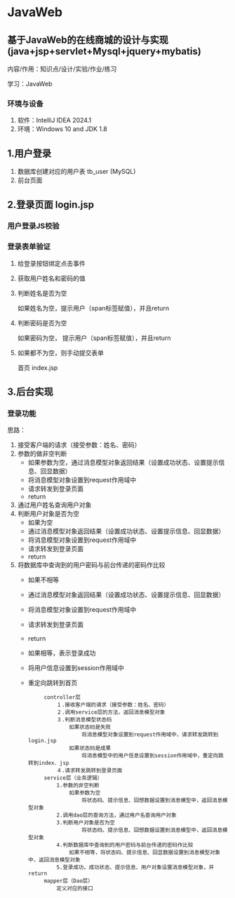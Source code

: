 # JavaWeb
## 基于JavaWeb的在线商城的设计与实现(java+jsp+servlet+Mysql+jquery+mybatis)
内容/作用：知识点/设计/实验/作业/练习

学习：JavaWeb
### 环境与设备
1. 软件：IntelliJ IDEA 2024.1
2. 环境：Windows 10 and JDK 1.8

## 1.用户登录
   1. 数据库创建对应的用户表 tb_user (MySQL)
   2. 前台页面
## 2.登录页面 login.jsp
### 用户登录JS校验     
### 登录表单验证
   1. 给登录按钮绑定点击事件
   2. 获取用户姓名和密码的值
   3. 判断姓名是否为空

      如果姓名为空，提示用户（span标签赋值），并且return

   4. 判断密码是否为空

      如果密码为空， 提示用户（span标签赋值），并且return
   5. 如果都不为空，则手动提交表单

      首页          index.jsp
## 3.后台实现
### 登录功能
   思路：
   1. 接受客户端的请求（接受参数：姓名、密码）
   2. 参数的做非空判断
      - 如果参数为空，通过消息模型对象返回结果（设置成功状态、设置提示信息、回显数据）
      - 将消息模型对象设置到request作用域中
      - 请求转发到登录页面
      - return
   3. 通过用户姓名查询用户对象
   4. 判断用户对象是否为空
      - 如果为空
      - 通过消息模型对象返回结果（设置成功状态、设置提示信息、回显数据）
      - 将消息模型对象设置到request作用域中
      - 请求转发到登录页面
      - return
   5. 将数据库中查询到的用户密码与前台传递的密码作比较
       - 如果不相等
       - 通过消息模型对象返回结果（设置成功状态、设置提示信息、回显数据）
       - 将消息模型对象设置到request作用域中
       - 请求转发到登录页面
       - return
       - 如果相等，表示登录成功
       - 将用户信息设置到session作用域中
       - 重定向跳转到首页

                  controller层
                      １.接收客户端的请求（接受参数：姓名、密码）
                      ２.调用service层的方法，返回消息模型对象
                      ３.判断消息模型状态码
                          如果状态码是失败
                              将消息模型对象设置到request作用域中，请求转发跳转到login.jsp
                          如果状态码是成果
                              将消息模型中的用户信息设置到session作用域中，重定向跳转到index．jsp
                      ４.请求转发跳转到登录页面
                  service层（业务逻辑）
                      1.参数的非空判断
                          如果参数为空
                              将状态码、提示信息、回想数据设置到消息模型中，返回消息模型对象
                      2.调用dao层的查询方法，通过用户名查询用户对象
                      3.判断用户对象是否为空
                              将状态码、提示信息、回想数据设置到消息模型中，返回消息模型对象
                      4.判断数据库中查询到的用户密码与前台传递的密码作比较
                          如果不相等，将状态码、提示信息、回显数据设置到消息模型对象中，返回消息模型对象
                      5.登录成功，成功状态、提示信息、用户对象设置消息模型对象，并return
                  mapper层（Dao层）
                      定义对应的接口

